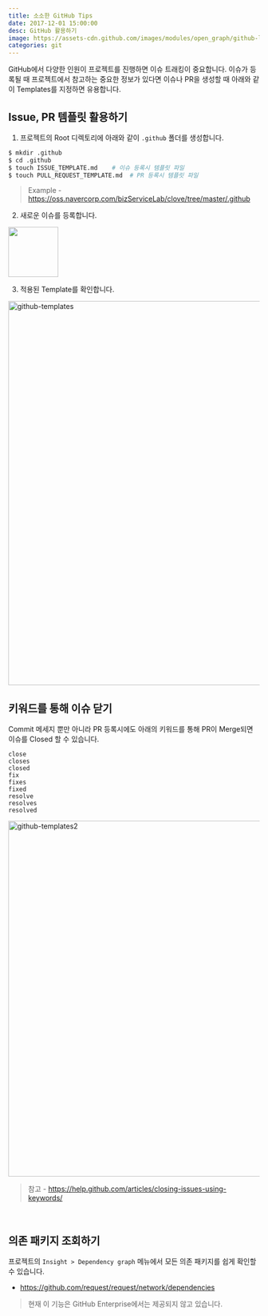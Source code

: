 ```yaml
---
title: 소소한 GitHub Tips
date: 2017-12-01 15:00:00
desc: GitHub 활용하기
image: https://assets-cdn.github.com/images/modules/open_graph/github-logo.png
categories: git
---
```


GitHub에서 다양한 인원이 프로젝트를 진행하면 이슈 트래킹이 중요합니다. 이슈가 등록될 때 프로젝트에서 참고하는 중요한 정보가 있다면 이슈나 PR을 생성할 때 아래와 같이 Templates를 지정하면 유용합니다.

##  Issue, PR 템플릿 활용하기

1. 프로젝트의 Root 디렉토리에 아래와 같이 `.github` 폴더를 생성합니다.

```bash
$ mkdir .github
$ cd .github 
$ touch ISSUE_TEMPLATE.md    # 이슈 등록시 템플릿 파일
$ touch PULL_REQUEST_TEMPLATE.md  # PR 등록시 템플릿 파일
```
> Example - https://oss.navercorp.com/bizServiceLab/clove/tree/master/.github

2. 새로운 이슈를 등록합니다.

<img src='http://image.toast.com/aaaaahq/new_issues_button.png'  width='100'/>

3. 적용된 Template를 확인합니다.

<img width="768" alt="github-templates" src="http://image.toast.com/aaaaahq/0c099be0-d9ec-11e7-962d-df3b88f29401.png">

<br/>

## 키워드를 통해 이슈 닫기

Commit 메세지 뿐만 아니라 PR 등록시에도 아래의 키워드를 통해 PR이 Merge되면 이슈를 Closed 할 수 있습니다.
```
close
closes
closed
fix
fixes
fixed
resolve
resolves
resolved
```

<img width="711" alt="github-templates2" src="http://image.toast.com/aaaaahq/d70a1c7a-d9ec-11e7-8910-9686d333d378.png">

> 참고 - https://help.github.com/articles/closing-issues-using-keywords/

<br/>

## 의존 패키지 조회하기

프로젝트의 `Insight > Dependency graph` 메뉴에서 모든 의존 패키지를 쉽게 확인할 수 있습니다.

- https://github.com/request/request/network/dependencies

> 현재 이 기능은 GitHub Enterprise에서는 제공되지 않고 있습니다. 

